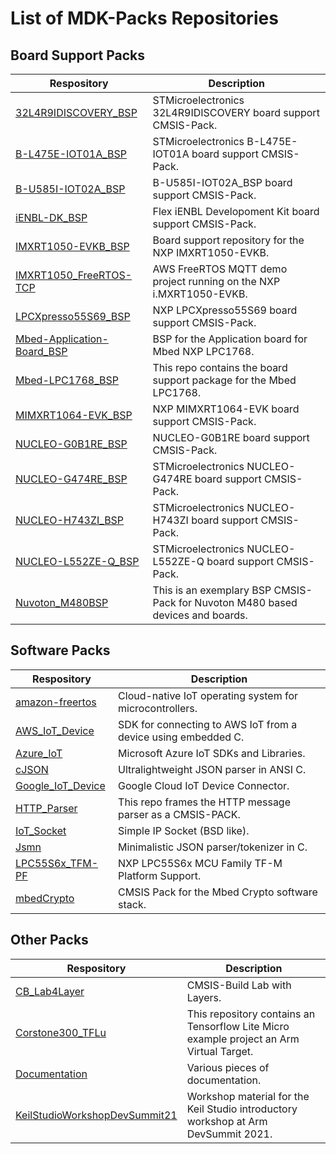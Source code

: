 # List of MDK-Packs Repositories

## Board Support Packs

| Respository | Description |
|------------------|---------------------|
| [32L4R9IDISCOVERY_BSP](https://github.com/MDK-Packs/32L4R9IDISCOVERY_BSP) | STMicroelectronics 32L4R9IDISCOVERY board support CMSIS-Pack. |
| [B-L475E-IOT01A_BSP](https://github.com/MDK-Packs/B-L475E-IOT01A_BSP) | STMicroelectronics B-L475E-IOT01A board support CMSIS-Pack. |
| [B-U585I-IOT02A_BSP](https://github.com/MDK-Packs/B-U585I-IOT02A_BSP) | B-U585I-IOT02A_BSP board support CMSIS-Pack. |
| [iENBL-DK_BSP](https://github.com/MDK-Packs/iENBL-DK_BSP) | Flex iENBL Developoment Kit board support CMSIS-Pack. |
| [IMXRT1050-EVKB_BSP](https://github.com/MDK-Packs/IMXRT1050-EVKB_BSP) | Board support repository for the NXP IMXRT1050-EVKB. |
| [IMXRT1050_FreeRTOS-TCP](https://github.com/MDK-Packs/IMXRT1050_FreeRTOS-TCP) | AWS FreeRTOS MQTT demo project running on the NXP i.MXRT1050-EVKB. |
| [LPCXpresso55S69_BSP](https://github.com/MDK-Packs/LPCXpresso55S69_BSP) | NXP LPCXpresso55S69 board support CMSIS-Pack. |
| [Mbed-Application-Board_BSP](https://github.com/MDK-Packs/Mbed-Application-Board_BSP) | BSP for the Application board for Mbed NXP LPC1768. |
| [Mbed-LPC1768_BSP](https://github.com/MDK-Packs/Mbed-LPC1768_BSP) | This repo contains the board support package for the Mbed LPC1768. |
| [MIMXRT1064-EVK_BSP](https://github.com/MDK-Packs/MIMXRT1064-EVK_BSP) | NXP MIMXRT1064-EVK board support CMSIS-Pack. |
| [NUCLEO-G0B1RE_BSP](https://github.com/MDK-Packs/NUCLEO-G0B1RE_BSP) | NUCLEO-G0B1RE board support CMSIS-Pack. |
| [NUCLEO-G474RE_BSP](https://github.com/MDK-Packs/NUCLEO-G474RE_BSP) | STMicroelectronics NUCLEO-G474RE board support CMSIS-Pack. |
| [NUCLEO-H743ZI_BSP](https://github.com/MDK-Packs/NUCLEO-H743ZI_BSP) | STMicroelectronics NUCLEO-H743ZI board support CMSIS-Pack. |
| [NUCLEO-L552ZE-Q_BSP](https://github.com/MDK-Packs/NUCLEO-L552ZE-Q_BSP) | STMicroelectronics NUCLEO-L552ZE-Q board support CMSIS-Pack. |
| [Nuvoton_M480BSP](https://github.com/MDK-Packs/Nuvoton_M480BSP) | This is an exemplary BSP CMSIS-Pack for Nuvoton M480 based devices and boards. |

## Software Packs

| Respository | Description |
|------------------|---------------------|
| [amazon-freertos](https://github.com/MDK-Packs/amazon-freertos) | Cloud-native IoT operating system for microcontrollers.  |
| [AWS_IoT_Device](https://github.com/MDK-Packs/AWS_IoT_Device) | SDK for connecting to AWS IoT from a device using embedded C. |
| [Azure_IoT](https://github.com/MDK-Packs/Azure_IoT) | Microsoft Azure IoT SDKs and Libraries. |
| [cJSON](https://github.com/MDK-Packs/cJSON) | Ultralightweight JSON parser in ANSI C. |
| [Google_IoT_Device](https://github.com/MDK-Packs/Google_IoT_Device) | Google Cloud IoT Device Connector. |
| [HTTP_Parser](https://github.com/MDK-Packs/HTTP_Parser) | This repo frames the HTTP message parser as a CMSIS-PACK. |
| [IoT_Socket](https://github.com/MDK-Packs/IoT_Socket) | Simple IP Socket (BSD like). |
| [Jsmn](https://github.com/MDK-Packs/Jsmn) | Minimalistic JSON parser/tokenizer in C. |
| [LPC55S6x_TFM-PF](https://github.com/MDK-Packs/LPC55S6x_TFM-PF) | NXP LPC55S6x MCU Family TF-M Platform Support. |
| [mbedCrypto](https://github.com/MDK-Packs/mbedCrypto) | CMSIS Pack for the Mbed Crypto software stack. |

## Other Packs

| Respository | Description |
|------------------|---------------------|
| [CB_Lab4Layer](https://github.com/MDK-Packs/CB_Lab4Layer) | CMSIS-Build Lab with Layers. |
| [Corstone300_TFLu](https://github.com/MDK-Packs/Corstone300_TFLu) | This repository contains an Tensorflow Lite Micro example project an Arm Virtual Target. |
| [Documentation](https://github.com/MDK-Packs/Documentation) | Various pieces of documentation. |
| [KeilStudioWorkshopDevSummit21](https://github.com/MDK-Packs/KeilStudioWorkshopDevSummit21) | Workshop material for the Keil Studio introductory workshop at Arm DevSummit 2021. |
